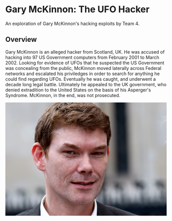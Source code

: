 <body>
    <h1>Gary McKinnon: The UFO Hacker</h1>
    <p class="accent-text hover-effect">An exploration of Gary McKinnon's hacking exploits by Team 4.</p>
	<div class="clearfix"></div>
	<div class="content-container">
	<div class="Overview">
	<h2>Overview</h2>
	<p> Gary McKinnon is an alleged hacker from Scotland, UK. He was accused of hacking into 97 US Government computers from February 2001 to March 2002.
	    Looking for evidence of UFOs that he suspected the US Government was concealing from the public, McKinnon moved laterally across Federal networks
		and escalated his priviledges in order to search for anything he could find regarding UFOs. Eventually he was caught, and underwent a decade long
		legal battle. Ultimately he appealed to the UK government, who denied extradition to the United States on the basis of his Asperger's Syndrome.
		McKinnon, in the end, was not prosecuted.
	</p>
	</div>
	<div class="headshot">
    <img src="mckinnon.jpg" alt="Gary McKinnon" class="headshot-image">
	</div>
	</div>
</body>
</html>
